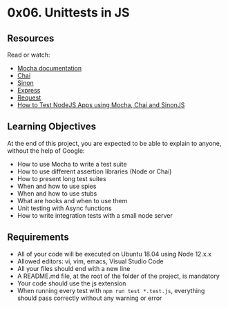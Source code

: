 # 0x06. Unittests in JS

## Resources

Read or watch:

- [Mocha documentation](MOCHA_DOCUMENTATION_LINK)
- [Chai](CHAI_LINK)
- [Sinon](SINON_LINK)
- [Express](EXPRESS_LINK)
- [Request](REQUEST_LINK)
- [How to Test NodeJS Apps using Mocha, Chai and SinonJS](TEST_NODEJS_APPS_LINK)

## Learning Objectives

At the end of this project, you are expected to be able to explain to anyone, without the help of Google:

- How to use Mocha to write a test suite
- How to use different assertion libraries (Node or Chai)
- How to present long test suites
- When and how to use spies
- When and how to use stubs
- What are hooks and when to use them
- Unit testing with Async functions
- How to write integration tests with a small node server

## Requirements

- All of your code will be executed on Ubuntu 18.04 using Node 12.x.x
- Allowed editors: vi, vim, emacs, Visual Studio Code
- All your files should end with a new line
- A README.md file, at the root of the folder of the project, is mandatory
- Your code should use the js extension
- When running every test with `npm run test *.test.js`, everything should pass correctly without any warning or error

